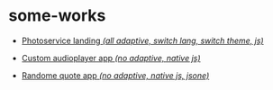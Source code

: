 # some-works


* <a href="https://sashajozwiak.github.io/some-works/portfolio/" target="_blank">Photoservice landing <i>(all adaptive, switch lang, switch theme, js)</i></a>

* <a href="https://sashajozwiak.github.io/some-works/js30-audio-player/" target="_blank">Custom audioplayer app <i>(no adaptive, native js)</i></a>

* <a href="https://sashajozwiak.github.io/some-works/random-jokes/" target="_blank">Randome quote app <i>(no adaptive, native js, jsone)</i></a>

